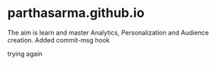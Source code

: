 parthasarma.github.io
=====================

The aim is learn and master Analytics, Personalization and Audience creation.
Added commit-msg hook

trying again
